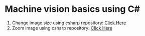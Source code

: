 # Machine vision basics using C#
<ol>
<li>Change image size using csharp repository: <a href="https://github.com/arioobarzan/Machine-vision-basics-using-csharp/tree/main/Image%20Change%20Size">Click Here</a></li>
<li>Zoom image using csharp repository: <a href="https://github.com/arioobarzan/Machine-vision-basics-using-csharp/tree/main/Zoom">Click Here</a></li>
</ol>
